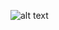![alt text](https://github.com/ajit-kumar-azad/training/raw/master/Developing-Apps-with-AngularJS/images/howangulardoes.png "How Angular Does It?")
